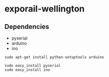# exporail-wellington

## Dependencies

- pyserial 
- arduino
- ino

```shell
sudo apt-get install python-setuptools arduino

sudo easy_install pyserial
sudo easy_install ino 
```